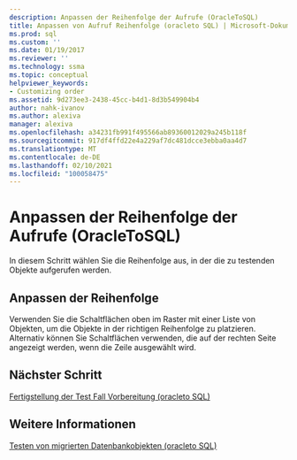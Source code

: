 ```yaml
---
description: Anpassen der Reihenfolge der Aufrufe (OracleToSQL)
title: Anpassen von Aufruf Reihenfolge (oracleto SQL) | Microsoft-Dokumentation
ms.prod: sql
ms.custom: ''
ms.date: 01/19/2017
ms.reviewer: ''
ms.technology: ssma
ms.topic: conceptual
helpviewer_keywords:
- Customizing order
ms.assetid: 9d273ee3-2438-45cc-b4d1-8d3b549904b4
author: nahk-ivanov
ms.author: alexiva
manager: alexiva
ms.openlocfilehash: a34231fb991f495566ab89360012029a245b118f
ms.sourcegitcommit: 917df4ffd22e4a229af7dc481dcce3ebba0aa4d7
ms.translationtype: MT
ms.contentlocale: de-DE
ms.lasthandoff: 02/10/2021
ms.locfileid: "100058475"
---
```

# <a name="customizing-calls-order-oracletosql"></a>Anpassen der Reihenfolge der Aufrufe (OracleToSQL)
In diesem Schritt wählen Sie die Reihenfolge aus, in der die zu testenden Objekte aufgerufen werden.  
  
## <a name="customizing-order"></a>Anpassen der Reihenfolge  
Verwenden Sie die Schaltflächen oben im Raster mit einer Liste von Objekten, um die Objekte in der richtigen Reihenfolge zu platzieren. Alternativ können Sie Schaltflächen verwenden, die auf der rechten Seite angezeigt werden, wenn die Zeile ausgewählt wird.  
  
## <a name="next-step"></a>Nächster Schritt  
[Fertigstellung der Test Fall Vorbereitung &#40;oracleto SQL&#41;](../../ssma/oracle/finishing-test-case-preparation-oracletosql.md)  
  
## <a name="see-also"></a>Weitere Informationen  
[Testen von migrierten Datenbankobjekten &#40;oracleto SQL&#41;](../../ssma/oracle/testing-migrated-database-objects-oracletosql.md)  
  
